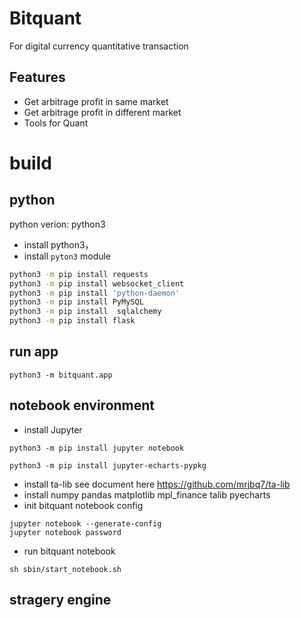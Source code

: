# Bitquant
For digital currency quantitative transaction

## Features

* Get arbitrage profit in same market
* Get arbitrage profit in different market
* Tools for Quant

# build
## python
python verion: python3
* install python3，
* install `pyton3` module
```bash
python3 -m pip install requests
python3 -m pip install websocket_client
python3 -m pip install 'python-daemon'
python3 -m pip install PyMySQL
python3 -m pip install  sqlalchemy
python3 -m pip install flask
```

## run app
```
python3 -m bitquant.app
```

## notebook environment
* install Jupyter
```
python3 -m pip install jupyter notebook
```
```
python3 -m pip install jupyter-echarts-pypkg
```
* install ta-lib see document here https://github.com/mrjbq7/ta-lib
* install numpy pandas matplotlib mpl_finance talib pyecharts
* init bitquant notebook config
```
jupyter notebook --generate-config
jupyter notebook password 
```
* run bitquant notebook 
```
sh sbin/start_notebook.sh
```

## stragery engine

